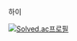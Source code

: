 하이

[![Solved.ac프로필](http://mazassumnida.wtf/api/v2/generate_badge?boj=dntjcks)](https://solved.ac/dntjcks)
